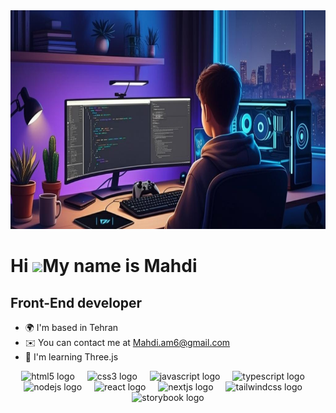 <body style="dsiplay:flex">
    <img src="./Mapl.png" alt="Mapl" width="1024" height="350"/>
</body>

Hi ![](https://user-images.githubusercontent.com/18350557/176309783-0785949b-9127-417c-8b55-ab5a4333674e.gif)My name is Mahdi
=============================================================================================================================

Front-End developer
-------------------

* 🌍  I'm based in Tehran
* ✉️  You can contact me at [Mahdi.am6@gmail.com](mailto:Mahdi.am6@gmail.com)
* 🧠  I'm learning Three.js


<div align="center">
  <img src="https://cdn.simpleicons.org/html5/E34F26" height="34" alt="html5 logo"  />
  <img width="12" />
  <img src="https://cdn.simpleicons.org/css3/1572B6" height="34" alt="css3 logo"  />
  <img width="12" />
  <img src="https://cdn.jsdelivr.net/gh/devicons/devicon/icons/javascript/javascript-plain.svg" height="34" alt="javascript logo"  />
  <img width="12" />
  <img src="https://cdn.simpleicons.org/typescript/3178C6" height="34" alt="typescript logo"  />
  <img width="12" />
  <img src="https://cdn.simpleicons.org/nodedotjs/339933" height="34" alt="nodejs logo"  />
  <img width="12" />
  <img src="https://cdn.jsdelivr.net/gh/devicons/devicon/icons/react/react-original.svg" height="34" alt="react logo"  />
  <img width="12" />
  <img src="https://cdn.jsdelivr.net/gh/devicons/devicon/icons/nextjs/nextjs-original.svg" height="34" alt="nextjs logo"  />
  <img width="12" />
  <img src="https://cdn.simpleicons.org/tailwindcss/06B6D4" height="34" alt="tailwindcss logo"  />
  <img width="12" />
  <img src="https://cdn.jsdelivr.net/gh/devicons/devicon/icons/storybook/storybook-original.svg" height="34" alt="storybook logo"  />
</div>
